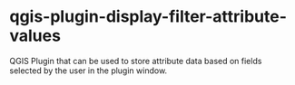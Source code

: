 # qgis-plugin-display-filter-attribute-values
QGIS Plugin that can be used to store attribute data based on fields selected by the user in the plugin window.
